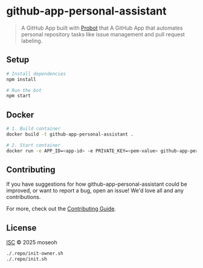 # github-app-personal-assistant

> A GitHub App built with [Probot](https://github.com/probot/probot) that A GitHub App that automates personal repository tasks like issue management and pull request labeling.

## Setup

```sh
# Install dependencies
npm install

# Run the bot
npm start
```

## Docker

```sh
# 1. Build container
docker build -t github-app-personal-assistant .

# 2. Start container
docker run -e APP_ID=<app-id> -e PRIVATE_KEY=<pem-value> github-app-personal-assistant
```

## Contributing

If you have suggestions for how github-app-personal-assistant could be improved, or want to report a bug, open an issue! We'd love all and any contributions.

For more, check out the [Contributing Guide](CONTRIBUTING.md).

## License

[ISC](LICENSE) © 2025 moseoh

```bash
./.repo/init-owner.sh
./.repo/init.sh
```
